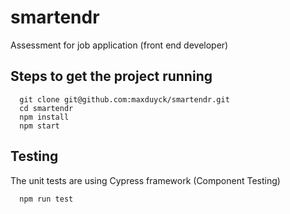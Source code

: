 # smartendr

Assessment for job application (front end developer)

## Steps to get the project running

```shell
  git clone git@github.com:maxduyck/smartendr.git
  cd smartendr
  npm install
  npm start
```

## Testing

The unit tests are using Cypress framework (Component Testing)

```shell
  npm run test
```
